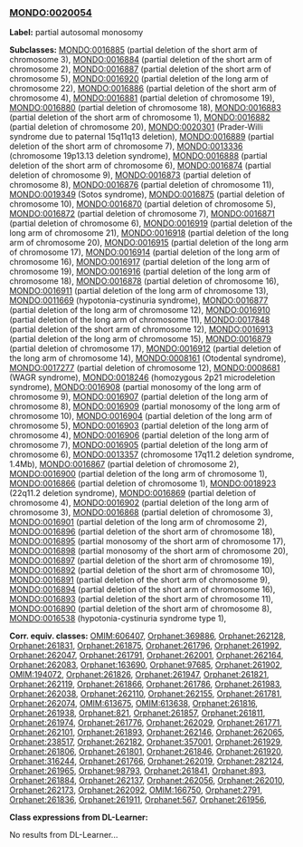 
### [MONDO:0020054](http://purl.obolibrary.org/obo/MONDO_0020054)
**Label:** partial autosomal monosomy

**Subclasses:** [MONDO:0016885](http://purl.obolibrary.org/obo/MONDO_0016885) (partial deletion of the short arm of chromosome 3), [MONDO:0016884](http://purl.obolibrary.org/obo/MONDO_0016884) (partial deletion of the short arm of chromosome 2), [MONDO:0016887](http://purl.obolibrary.org/obo/MONDO_0016887) (partial deletion of the short arm of chromosome 5), [MONDO:0016920](http://purl.obolibrary.org/obo/MONDO_0016920) (partial deletion of the long arm of chromosome 22), [MONDO:0016886](http://purl.obolibrary.org/obo/MONDO_0016886) (partial deletion of the short arm of chromosome 4), [MONDO:0016881](http://purl.obolibrary.org/obo/MONDO_0016881) (partial deletion of chromosome 19), [MONDO:0016880](http://purl.obolibrary.org/obo/MONDO_0016880) (partial deletion of chromosome 18), [MONDO:0016883](http://purl.obolibrary.org/obo/MONDO_0016883) (partial deletion of the short arm of chromosome 1), [MONDO:0016882](http://purl.obolibrary.org/obo/MONDO_0016882) (partial deletion of chromosome 20), [MONDO:0020301](http://purl.obolibrary.org/obo/MONDO_0020301) (Prader-Willi syndrome due to paternal 15q11q13 deletion), [MONDO:0016889](http://purl.obolibrary.org/obo/MONDO_0016889) (partial deletion of the short arm of chromosome 7), [MONDO:0013336](http://purl.obolibrary.org/obo/MONDO_0013336) (chromosome 19p13.13 deletion syndrome), [MONDO:0016888](http://purl.obolibrary.org/obo/MONDO_0016888) (partial deletion of the short arm of chromosome 6), [MONDO:0016874](http://purl.obolibrary.org/obo/MONDO_0016874) (partial deletion of chromosome 9), [MONDO:0016873](http://purl.obolibrary.org/obo/MONDO_0016873) (partial deletion of chromosome 8), [MONDO:0016876](http://purl.obolibrary.org/obo/MONDO_0016876) (partial deletion of chromosome 11), [MONDO:0019349](http://purl.obolibrary.org/obo/MONDO_0019349) (Sotos syndrome), [MONDO:0016875](http://purl.obolibrary.org/obo/MONDO_0016875) (partial deletion of chromosome 10), [MONDO:0016870](http://purl.obolibrary.org/obo/MONDO_0016870) (partial deletion of chromosome 5), [MONDO:0016872](http://purl.obolibrary.org/obo/MONDO_0016872) (partial deletion of chromosome 7), [MONDO:0016871](http://purl.obolibrary.org/obo/MONDO_0016871) (partial deletion of chromosome 6), [MONDO:0016919](http://purl.obolibrary.org/obo/MONDO_0016919) (partial deletion of the long arm of chromosome 21), [MONDO:0016918](http://purl.obolibrary.org/obo/MONDO_0016918) (partial deletion of the long arm of chromosome 20), [MONDO:0016915](http://purl.obolibrary.org/obo/MONDO_0016915) (partial deletion of the long arm of chromosome 17), [MONDO:0016914](http://purl.obolibrary.org/obo/MONDO_0016914) (partial deletion of the long arm of chromosome 16), [MONDO:0016917](http://purl.obolibrary.org/obo/MONDO_0016917) (partial deletion of the long arm of chromosome 19), [MONDO:0016916](http://purl.obolibrary.org/obo/MONDO_0016916) (partial deletion of the long arm of chromosome 18), [MONDO:0016878](http://purl.obolibrary.org/obo/MONDO_0016878) (partial deletion of chromosome 16), [MONDO:0016911](http://purl.obolibrary.org/obo/MONDO_0016911) (partial deletion of the long arm of chromosome 13), [MONDO:0011669](http://purl.obolibrary.org/obo/MONDO_0011669) (hypotonia-cystinuria syndrome), [MONDO:0016877](http://purl.obolibrary.org/obo/MONDO_0016877) (partial deletion of the long arm of chromosome 12), [MONDO:0016910](http://purl.obolibrary.org/obo/MONDO_0016910) (partial deletion of the long arm of chromosome 11), [MONDO:0017848](http://purl.obolibrary.org/obo/MONDO_0017848) (partial deletion of the short arm of chromosome 12), [MONDO:0016913](http://purl.obolibrary.org/obo/MONDO_0016913) (partial deletion of the long arm of chromosome 15), [MONDO:0016879](http://purl.obolibrary.org/obo/MONDO_0016879) (partial deletion of chromosome 17), [MONDO:0016912](http://purl.obolibrary.org/obo/MONDO_0016912) (partial deletion of the long arm of chromosome 14), [MONDO:0008161](http://purl.obolibrary.org/obo/MONDO_0008161) (Otodental syndrome), [MONDO:0017277](http://purl.obolibrary.org/obo/MONDO_0017277) (partial deletion of chromosome 12), [MONDO:0008681](http://purl.obolibrary.org/obo/MONDO_0008681) (WAGR syndrome), [MONDO:0018246](http://purl.obolibrary.org/obo/MONDO_0018246) (homozygous 2p21 microdeletion syndrome), [MONDO:0016908](http://purl.obolibrary.org/obo/MONDO_0016908) (partial monosomy of the long arm of chromosome 9), [MONDO:0016907](http://purl.obolibrary.org/obo/MONDO_0016907) (partial deletion of the long arm of chromosome 8), [MONDO:0016909](http://purl.obolibrary.org/obo/MONDO_0016909) (partial monosomy of the long arm of chromosome 10), [MONDO:0016904](http://purl.obolibrary.org/obo/MONDO_0016904) (partial deletion of the long arm of chromosome 5), [MONDO:0016903](http://purl.obolibrary.org/obo/MONDO_0016903) (partial deletion of the long arm of chromosome 4), [MONDO:0016906](http://purl.obolibrary.org/obo/MONDO_0016906) (partial deletion of the long arm of chromosome 7), [MONDO:0016905](http://purl.obolibrary.org/obo/MONDO_0016905) (partial deletion of the long arm of chromosome 6), [MONDO:0013357](http://purl.obolibrary.org/obo/MONDO_0013357) (chromosome 17q11.2 deletion syndrome, 1.4Mb), [MONDO:0016867](http://purl.obolibrary.org/obo/MONDO_0016867) (partial deletion of chromosome 2), [MONDO:0016900](http://purl.obolibrary.org/obo/MONDO_0016900) (partial deletion of the long arm of chromosome 1), [MONDO:0016866](http://purl.obolibrary.org/obo/MONDO_0016866) (partial deletion of chromosome 1), [MONDO:0018923](http://purl.obolibrary.org/obo/MONDO_0018923) (22q11.2 deletion syndrome), [MONDO:0016869](http://purl.obolibrary.org/obo/MONDO_0016869) (partial deletion of chromosome 4), [MONDO:0016902](http://purl.obolibrary.org/obo/MONDO_0016902) (partial deletion of the long arm of chromosome 3), [MONDO:0016868](http://purl.obolibrary.org/obo/MONDO_0016868) (partial deletion of chromosome 3), [MONDO:0016901](http://purl.obolibrary.org/obo/MONDO_0016901) (partial deletion of the long arm of chromosome 2), [MONDO:0016896](http://purl.obolibrary.org/obo/MONDO_0016896) (partial deletion of the short arm of chromosome 18), [MONDO:0016895](http://purl.obolibrary.org/obo/MONDO_0016895) (partial monosomy of the short arm of chromosome 17), [MONDO:0016898](http://purl.obolibrary.org/obo/MONDO_0016898) (partial monosomy of the short arm of chromosome 20), [MONDO:0016897](http://purl.obolibrary.org/obo/MONDO_0016897) (partial deletion of the short arm of chromosome 19), [MONDO:0016892](http://purl.obolibrary.org/obo/MONDO_0016892) (partial deletion of the short arm of chromosome 10), [MONDO:0016891](http://purl.obolibrary.org/obo/MONDO_0016891) (partial deletion of the short arm of chromosome 9), [MONDO:0016894](http://purl.obolibrary.org/obo/MONDO_0016894) (partial deletion of the short arm of chromosome 16), [MONDO:0016893](http://purl.obolibrary.org/obo/MONDO_0016893) (partial deletion of the short arm of chromosome 11), [MONDO:0016890](http://purl.obolibrary.org/obo/MONDO_0016890) (partial deletion of the short arm of chromosome 8), [MONDO:0016538](http://purl.obolibrary.org/obo/MONDO_0016538) (hypotonia-cystinuria syndrome type 1), 

**Corr. equiv. classes:** [OMIM:606407](http://purl.obolibrary.org/obo/OMIM_606407), [Orphanet:369886](http://www.orpha.net/ORDO/Orphanet_369886), [Orphanet:262128](http://www.orpha.net/ORDO/Orphanet_262128), [Orphanet:261831](http://www.orpha.net/ORDO/Orphanet_261831), [Orphanet:261875](http://www.orpha.net/ORDO/Orphanet_261875), [Orphanet:261796](http://www.orpha.net/ORDO/Orphanet_261796), [Orphanet:261992](http://www.orpha.net/ORDO/Orphanet_261992), [Orphanet:262047](http://www.orpha.net/ORDO/Orphanet_262047), [Orphanet:261791](http://www.orpha.net/ORDO/Orphanet_261791), [Orphanet:262001](http://www.orpha.net/ORDO/Orphanet_262001), [Orphanet:262164](http://www.orpha.net/ORDO/Orphanet_262164), [Orphanet:262083](http://www.orpha.net/ORDO/Orphanet_262083), [Orphanet:163690](http://www.orpha.net/ORDO/Orphanet_163690), [Orphanet:97685](http://www.orpha.net/ORDO/Orphanet_97685), [Orphanet:261902](http://www.orpha.net/ORDO/Orphanet_261902), [OMIM:194072](http://purl.obolibrary.org/obo/OMIM_194072), [Orphanet:261826](http://www.orpha.net/ORDO/Orphanet_261826), [Orphanet:261947](http://www.orpha.net/ORDO/Orphanet_261947), [Orphanet:261821](http://www.orpha.net/ORDO/Orphanet_261821), [Orphanet:262119](http://www.orpha.net/ORDO/Orphanet_262119), [Orphanet:261866](http://www.orpha.net/ORDO/Orphanet_261866), [Orphanet:261786](http://www.orpha.net/ORDO/Orphanet_261786), [Orphanet:261983](http://www.orpha.net/ORDO/Orphanet_261983), [Orphanet:262038](http://www.orpha.net/ORDO/Orphanet_262038), [Orphanet:262110](http://www.orpha.net/ORDO/Orphanet_262110), [Orphanet:262155](http://www.orpha.net/ORDO/Orphanet_262155), [Orphanet:261781](http://www.orpha.net/ORDO/Orphanet_261781), [Orphanet:262074](http://www.orpha.net/ORDO/Orphanet_262074), [OMIM:613675](http://purl.obolibrary.org/obo/OMIM_613675), [OMIM:613638](http://purl.obolibrary.org/obo/OMIM_613638), [Orphanet:261816](http://www.orpha.net/ORDO/Orphanet_261816), [Orphanet:261938](http://www.orpha.net/ORDO/Orphanet_261938), [Orphanet:821](http://www.orpha.net/ORDO/Orphanet_821), [Orphanet:261857](http://www.orpha.net/ORDO/Orphanet_261857), [Orphanet:261811](http://www.orpha.net/ORDO/Orphanet_261811), [Orphanet:261974](http://www.orpha.net/ORDO/Orphanet_261974), [Orphanet:261776](http://www.orpha.net/ORDO/Orphanet_261776), [Orphanet:262029](http://www.orpha.net/ORDO/Orphanet_262029), [Orphanet:261771](http://www.orpha.net/ORDO/Orphanet_261771), [Orphanet:262101](http://www.orpha.net/ORDO/Orphanet_262101), [Orphanet:261893](http://www.orpha.net/ORDO/Orphanet_261893), [Orphanet:262146](http://www.orpha.net/ORDO/Orphanet_262146), [Orphanet:262065](http://www.orpha.net/ORDO/Orphanet_262065), [Orphanet:238517](http://www.orpha.net/ORDO/Orphanet_238517), [Orphanet:262182](http://www.orpha.net/ORDO/Orphanet_262182), [Orphanet:357001](http://www.orpha.net/ORDO/Orphanet_357001), [Orphanet:261929](http://www.orpha.net/ORDO/Orphanet_261929), [Orphanet:261806](http://www.orpha.net/ORDO/Orphanet_261806), [Orphanet:261801](http://www.orpha.net/ORDO/Orphanet_261801), [Orphanet:261846](http://www.orpha.net/ORDO/Orphanet_261846), [Orphanet:261920](http://www.orpha.net/ORDO/Orphanet_261920), [Orphanet:316244](http://www.orpha.net/ORDO/Orphanet_316244), [Orphanet:261766](http://www.orpha.net/ORDO/Orphanet_261766), [Orphanet:262019](http://www.orpha.net/ORDO/Orphanet_262019), [Orphanet:282124](http://www.orpha.net/ORDO/Orphanet_282124), [Orphanet:261965](http://www.orpha.net/ORDO/Orphanet_261965), [Orphanet:98793](http://www.orpha.net/ORDO/Orphanet_98793), [Orphanet:261841](http://www.orpha.net/ORDO/Orphanet_261841), [Orphanet:893](http://www.orpha.net/ORDO/Orphanet_893), [Orphanet:261884](http://www.orpha.net/ORDO/Orphanet_261884), [Orphanet:262137](http://www.orpha.net/ORDO/Orphanet_262137), [Orphanet:262056](http://www.orpha.net/ORDO/Orphanet_262056), [Orphanet:262010](http://www.orpha.net/ORDO/Orphanet_262010), [Orphanet:262173](http://www.orpha.net/ORDO/Orphanet_262173), [Orphanet:262092](http://www.orpha.net/ORDO/Orphanet_262092), [OMIM:166750](http://purl.obolibrary.org/obo/OMIM_166750), [Orphanet:2791](http://www.orpha.net/ORDO/Orphanet_2791), [Orphanet:261836](http://www.orpha.net/ORDO/Orphanet_261836), [Orphanet:261911](http://www.orpha.net/ORDO/Orphanet_261911), [Orphanet:567](http://www.orpha.net/ORDO/Orphanet_567), [Orphanet:261956](http://www.orpha.net/ORDO/Orphanet_261956), 

**Class expressions from DL-Learner:**

No results from DL-Learner...



